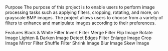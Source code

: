 

Purpose
The purpose of this project is to enable users to perform image processing tasks such as applying filters, cropping, rotating, and more, on grayscale BMP images.
The project allows users to choose from a variety of filters 
to enhance and manipulate images according to their preferences.

Features
Black & White Filter
Invert Filter
Merge Filter
Flip Image
Rotate Image
Lighten & Darken Image
Detect Edges Filter
Enlarge Image
Crop Image
Mirror Filter
Shuffle Filter
Shrink Image
Blur Image
Skew Image
